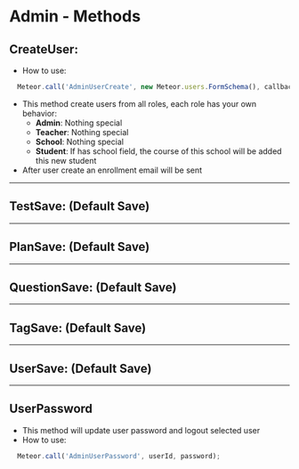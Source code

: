 # Admin - Methods

## CreateUser:
- How to use:
~~~js
  Meteor.call('AdminUserCreate', new Meteor.users.FormSchema(), callback);
~~~
- This method create users from all roles, each role has your own behavior:
  - **Admin**: Nothing special
  - **Teacher**: Nothing special
  - **School**: Nothing special
  - **Student**: If has school field, the course of this school will be added this new student
- After user create an enrollment email will be sent
___
## TestSave: (Default Save)
___
## PlanSave: (Default Save)
___
## QuestionSave: (Default Save)
___
## TagSave: (Default Save)
___
## UserSave: (Default Save)
___
## UserPassword
- This method will update user password and logout selected user
- How to use:
 ~~~js
   Meteor.call('AdminUserPassword', userId, password);
 ~~~
